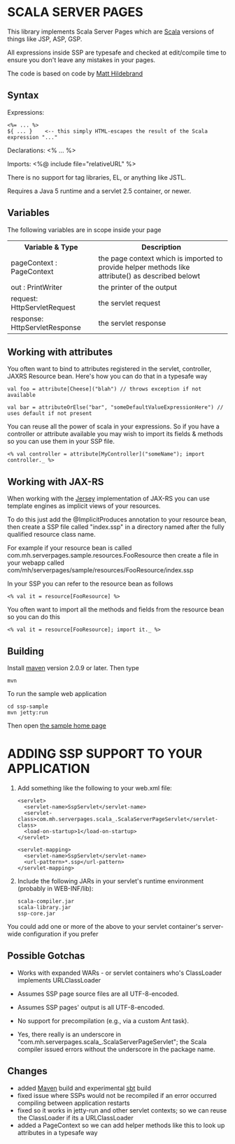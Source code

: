 SCALA SERVER PAGES
==================

This library implements Scala Server Pages which are [Scala](http://www.scala-lang.org) versions of things like JSP, ASP, GSP.

All expressions inside SSP are typesafe and checked at edit/compile time to ensure you don't leave any mistakes in your pages.

The code is based on code by [Matt Hildebrand](http://github.com/matthild/serverpages)


Syntax
------

Expressions:

	<%= ... %>
	${ ... }    <-- this simply HTML-escapes the result of the Scala expression "..."

Declarations:
	<% ... %>

Imports:
	<%@ include file="relativeURL" %>


There is no support for tag libraries, EL, or anything like JSTL.

Requires a Java 5 runtime and a servlet 2.5 container, or newer.


Variables
---------

The following variables are in scope inside your page

<table>
  <tr>
    <th>Variable & Type</th>
    <th>Description</th>
  </tr>
  <tr>
    <td>pageContext : PageContext</td>
    <td>the page context which is imported to provide helper methods like attribute() as described belowt</td>
  </tr>
  <tr>
    <td>out : PrintWriter</td>
    <td>the printer of the output</td>
  </tr>
  <tr>
    <td>request: HttpServletRequest</td>
    <td>the servlet request</td>
  </tr>
  <tr>
    <td>response: HttpServletResponse</td>
    <td>the servlet response</td>
  </tr>
</table>

Working with attributes
-----------------------

You often want to bind to attributes registered in the servlet, controller, JAXRS Resource bean.
Here's how you can do that in a typesafe way

    val foo = attribute[Cheese]("blah") // throws exception if not available

    val bar = attributeOrElse("bar", "someDefaultValueExpressionHere") // uses default if not present

You can reuse all the power of scala in your expressions. So if you have a controller or attribute available
you may wish to import its fields & methods so you can use them in your SSP file.

    <% val controller = attribute[MyController]("someName"); import controller._ %>


Working with JAX-RS
-------------------

When working with the [Jersey](https://jersey.dev.java.net/) implementation of JAX-RS you can use template engines as implicit views of your resources.

To do this just add the @ImplicitProduces annotation to your resource bean, then create a SSP file called "index.ssp"
in a directory named after the fully qualified resource class name.

For example if your resource bean is called com.mh.serverpages.sample.resources.FooResource then create a file in your webapp called
com/mh/serverpages/sample/resources/FooResource/index.ssp

In your SSP you can refer to the resource bean as follows

    <% val it = resource[FooResource] %>

You often want to import all the methods and fields from the resource bean so you can do this

    <% val it = resource[FooResource]; import it._ %>
    

Building
--------

Install [maven](http://maven.apache.org) version 2.0.9 or later. Then type

    mvn

To run the sample web application

    cd ssp-sample
    mvn jetty:run

Then open [the sample home page](http://localhost:8080)


ADDING SSP SUPPORT TO YOUR APPLICATION
======================================

1.  Add something like the following to your web.xml file:

        <servlet>
          <servlet-name>SspServlet</servlet-name>
          <servlet-class>com.mh.serverpages.scala_.ScalaServerPageServlet</servlet-class>
          <load-on-startup>1</load-on-startup>
        </servlet>

        <servlet-mapping>
          <servlet-name>SspServlet</servlet-name>
          <url-pattern>*.ssp</url-pattern>
        </servlet-mapping>

2.  Include the following JARs in your servlet's runtime environment (probably in WEB-INF/lib):

        scala-compiler.jar
        scala-library.jar
        ssp-core.jar

You could add one or more of the above to your servlet container's server-wide configuration if you prefer


Possible Gotchas
----------------

- Works with expanded WARs - or servlet containers who's ClassLoader implements URLClassLoader

- Assumes SSP page source files are all UTF-8-encoded.

- Assumes SSP pages' output is all UTF-8-encoded.

- No support for precompilation (e.g., via a custom Ant task).

- Yes, there really is an underscore in "com.mh.serverpages.scala_.ScalaServerPageServlet"; the Scala compiler issued errors without the underscore in the package name.


Changes
-------
* added [Maven](http://maven.apache.org) build and experimental [sbt](http://code.google.com/p/simple-build-tool/) build
* fixed issue where SSPs would not be recompiled if an error occurred compiling between application restarts
* fixed so it works in jetty-run and other servlet contexts; so we can reuse the ClassLoader if its a URLClassLoader
* added a PageContext so we can add helper methods like this to look up attributes in a typesafe way

